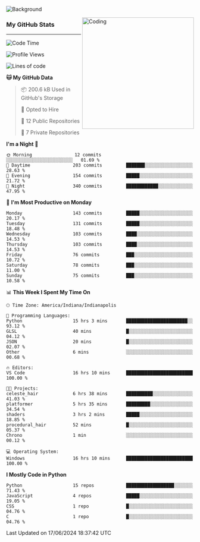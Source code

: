 ![Background](https://github.com/Nguyen-Noah/Nguyen-Noah/assets/112649680/f5d2296f-0508-400c-abcf-47c085708a2a)

<img align="right" alt="Coding" width="300" src="https://cdn.dribbble.com/users/1277312/screenshots/14733298/media/39b1045e593737587dd60e42c8422d1f.gif" >

### My GitHub Stats
---
<!--START_SECTION:waka-->
![Code Time](http://img.shields.io/badge/Code%20Time-184%20hrs%2052%20mins-blue)

![Profile Views](http://img.shields.io/badge/Profile%20Views-0-blue)

![Lines of code](https://img.shields.io/badge/From%20Hello%20World%20I%27ve%20Written-147.1%20thousand%20lines%20of%20code-blue)

**🐱 My GitHub Data** 

> 📦 200.6 kB Used in GitHub's Storage 
 > 
> 💼 Opted to Hire
 > 
> 📜 12 Public Repositories 
 > 
> 🔑 7 Private Repositories 
 > 
**I'm a Night 🦉** 

```text
🌞 Morning                12 commits          ░░░░░░░░░░░░░░░░░░░░░░░░░   01.69 % 
🌆 Daytime                203 commits         ███████░░░░░░░░░░░░░░░░░░   28.63 % 
🌃 Evening                154 commits         █████░░░░░░░░░░░░░░░░░░░░   21.72 % 
🌙 Night                  340 commits         ████████████░░░░░░░░░░░░░   47.95 % 
```
📅 **I'm Most Productive on Monday** 

```text
Monday                   143 commits         █████░░░░░░░░░░░░░░░░░░░░   20.17 % 
Tuesday                  131 commits         █████░░░░░░░░░░░░░░░░░░░░   18.48 % 
Wednesday                103 commits         ████░░░░░░░░░░░░░░░░░░░░░   14.53 % 
Thursday                 103 commits         ████░░░░░░░░░░░░░░░░░░░░░   14.53 % 
Friday                   76 commits          ███░░░░░░░░░░░░░░░░░░░░░░   10.72 % 
Saturday                 78 commits          ███░░░░░░░░░░░░░░░░░░░░░░   11.00 % 
Sunday                   75 commits          ███░░░░░░░░░░░░░░░░░░░░░░   10.58 % 
```


📊 **This Week I Spent My Time On** 

```text
🕑︎ Time Zone: America/Indiana/Indianapolis

💬 Programming Languages: 
Python                   15 hrs 3 mins       ███████████████████████░░   93.12 % 
GLSL                     40 mins             █░░░░░░░░░░░░░░░░░░░░░░░░   04.12 % 
JSON                     20 mins             █░░░░░░░░░░░░░░░░░░░░░░░░   02.07 % 
Other                    6 mins              ░░░░░░░░░░░░░░░░░░░░░░░░░   00.68 % 

🔥 Editors: 
VS Code                  16 hrs 10 mins      █████████████████████████   100.00 % 

🐱‍💻 Projects: 
celeste_hair             6 hrs 38 mins       ██████████░░░░░░░░░░░░░░░   41.03 % 
platformer               5 hrs 35 mins       █████████░░░░░░░░░░░░░░░░   34.54 % 
shaders                  3 hrs 2 mins        █████░░░░░░░░░░░░░░░░░░░░   18.85 % 
procedural_hair          52 mins             █░░░░░░░░░░░░░░░░░░░░░░░░   05.37 % 
Chrono                   1 min               ░░░░░░░░░░░░░░░░░░░░░░░░░   00.12 % 

💻 Operating System: 
Windows                  16 hrs 10 mins      █████████████████████████   100.00 % 
```

**I Mostly Code in Python** 

```text
Python                   15 repos            ██████████████████░░░░░░░   71.43 % 
JavaScript               4 repos             █████░░░░░░░░░░░░░░░░░░░░   19.05 % 
CSS                      1 repo              █░░░░░░░░░░░░░░░░░░░░░░░░   04.76 % 
C                        1 repo              █░░░░░░░░░░░░░░░░░░░░░░░░   04.76 % 
```




 Last Updated on 17/06/2024 18:37:42 UTC
<!--END_SECTION:waka-->

<!--
**Nguyen-Noah/Nguyen-Noah** is a ✨ _special_ ✨ repository because its `README.md` (this file) appears on your GitHub profile.

Here are some ideas to get you started:

- 🔭 I’m currently working on ...
- 🌱 I’m currently learning ...
- 👯 I’m looking to collaborate on ...
- 🤔 I’m looking for help with ...
- 💬 Ask me about ...
- 📫 How to reach me: ...
- 😄 Pronouns: ...
- ⚡ Fun fact: ...
-->

